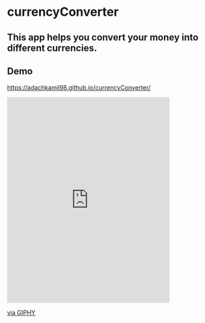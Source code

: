 # currencyConverter

## This app helps you convert your money into different currencies.
## Demo
https://adachkamil98.github.io/currencyConverter/

<iframe src="https://giphy.com/embed/lKSaJbUXRRC0JLdHv3" width="380" height="480" frameBorder="0" class="giphy-embed" allowFullScreen></iframe><p><a href="https://giphy.com/gifs/dasoertliche-exchange-auswechslung-auswechseln-lKSaJbUXRRC0JLdHv3">via GIPHY</a></p>


